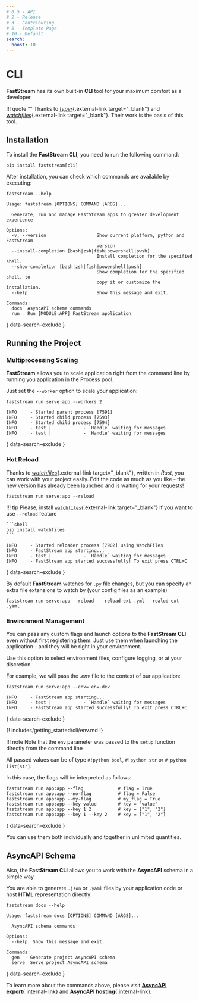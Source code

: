 ```yaml
---
# 0.5 - API
# 2 - Release
# 3 - Contributing
# 5 - Template Page
# 10 - Default
search:
  boost: 10
---
```


# CLI

**FastStream** has its own built-in **CLI** tool for your maximum comfort as a developer.

!!! quote ""
    Thanks to [*typer*](https://typer.tiangolo.com/){.external-link target="_blank"} and [*watchfiles*](https://watchfiles.helpmanual.io/){.external-link target="_blank"}. Their work is the basis of this tool.

## Installation

To install the **FastStream CLI**, you need to run the following command:

```shell
pip install faststream[cli]
```

After installation, you can check which commands are available by executing:

```shell
faststream --help
```

```{ .shell .no-copy }
Usage: faststream [OPTIONS] COMMAND [ARGS]...

  Generate, run and manage FastStream apps to greater development experience

Options:
  -v, --version                   Show current platform, python and FastStream
                                  version
  --install-completion [bash|zsh|fish|powershell|pwsh]
                                  Install completion for the specified shell.
  --show-completion [bash|zsh|fish|powershell|pwsh]
                                  Show completion for the specified shell, to
                                  copy it or customize the installation.
  --help                          Show this message and exit.

Commands:
  docs  AsyncAPI schema commands
  run   Run [MODULE:APP] FastStream application
```
{ data-search-exclude }

## Running the Project

### Multiprocessing Scaling

**FastStream** allows you to scale application right from the command line by running you application in the Process pool.

Just set the `--worker` option to scale your application:

```shell
faststream run serve:app --workers 2
```

```{ .shell .no-copy }
INFO     - Started parent process [7591]
INFO     - Started child process [7593]
INFO     - Started child process [7594]
INFO     - test |            - `Handle` waiting for messages
INFO     - test |            - `Handle` waiting for messages
```
{ data-search-exclude }

### Hot Reload

Thanks to [*watchfiles*](https://watchfiles.helpmanual.io/){.external-link target="_blank"}, written in *Rust*, you can
work with your project easily. Edit the code as much as you like - the new version has already been launched and is waiting for your requests!

```shell
faststream run serve:app --reload
```

!!! tip
    Please, install [`watchfiles`](https://github.com/samuelcolvin/watchfiles){.external-link target="_blank"} if you want to use `--reload` feature

    ```shell
    pip install watchfiles
    ```


```{ .shell .no-copy }
INFO     - Started reloader process [7902] using WatchFiles
INFO     - FastStream app starting...
INFO     - test |            - `Handle` waiting for messages
INFO     - FastStream app started successfully! To exit press CTRL+C
```
{ data-search-exclude }

By default **FastStream** watches for `.py` file changes, but you can specify an extra file extensions to watch by (your config files as an example)

```shell
faststream run serve:app --reload  --reload-ext .yml --realod-ext .yaml
```

### Environment Management

You can pass any custom flags and launch options to the **FastStream CLI** even without first registering them. Just use them when launching the application - and they will be right in your environment.

Use this option to select environment files, configure logging, or at your discretion.

For example, we will pass the *.env* file to the context of our application:

```shell
faststream run serve:app --env=.env.dev
```

```{ .shell .no-copy }
INFO     - FastStream app starting...
INFO     - test |            - `Handle` waiting for messages
INFO     - FastStream app started successfully! To exit press CTRL+C
```
{ data-search-exclude }

{! includes/getting_started/cli/env.md !}

!!! note
    Note that the `env` parameter was passed to the `setup` function directly from the command line

All passed values can be of type `#!python bool`, `#!python str` or `#!python list[str]`.

In this case, the flags will be interpreted as follows:

```{ .shell .no-copy }
faststream run app:app --flag             # flag = True
faststream run app:app --no-flag          # flag = False
faststream run app:app --my-flag          # my_flag = True
faststream run app:app --key value        # key = "value"
faststream run app:app --key 1 2          # key = ["1", "2"]
faststream run app:app --key 1 --key 2    # key = ["1", "2"]
```
{ data-search-exclude }

You can use them both individually and together in unlimited quantities.

## AsyncAPI Schema

Also, the **FastStream CLI** allows you to work with the **AsyncAPI** schema in a simple way.

You are able to generate `.json` or `.yaml` files by your application code or host **HTML** representation directly:

```shell
faststream docs --help
```

```{ .shell .no-copy }
Usage: faststream docs [OPTIONS] COMMAND [ARGS]...

  AsyncAPI schema commands

Options:
  --help  Show this message and exit.

Commands:
  gen    Generate project AsyncAPI schema
  serve  Serve project AsyncAPI schema
```
{ data-search-exclude }

To learn more about the commands above, please visit [**AsyncAPI export**](../asyncapi/export.md){.internal-link} and [**AsyncAPI hosting**](../asyncapi/hosting.md){.internal-link}.
